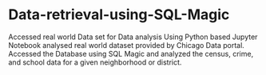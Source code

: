 # Data-retrieval-using-SQL-Magic
Accessed real world Data set for Data analysis
Using Python based Jupyter Notebook analysed real world dataset provided by Chicago Data portal.
Accessed the Database using SQL Magic and analyzed the census, crime, and school data for a given neighborhood or district.
